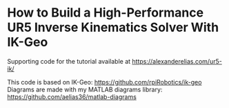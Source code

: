 # How to Build a High-Performance UR5 Inverse Kinematics Solver With IK-Geo

Supporting code for the tutorial available at
https://alexanderelias.com/ur5-ik/

This code is based on IK-Geo: https://github.com/rpiRobotics/ik-geo
Diagrams are made with my MATLAB diagrams library: https://github.com/aelias36/matlab-diagrams
